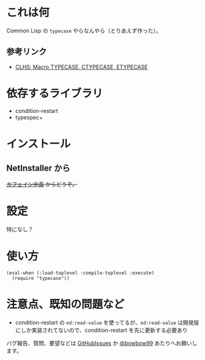 これは何
========
Common Lisp の `typecase` やらなんやら（とりあえず作った）。

参考リンク
----------
- [CLHS: Macro TYPECASE, CTYPECASE, ETYPECASE][1]

  [1]: http://www.lispworks.com/documentation/HyperSpec/Body/m_tpcase.htm

依存するライブラリ
==================
- condition-restart
- typespec+

インストール
============

NetInstaller から
-----------------
<del>[カフェイン中毒] からどうぞ。</del>

  [カフェイン中毒]: http://bowbow99.sakura.ne.jp/xyzzy/packages.l

設定
====
特になし？

使い方
======

    (eval-when (:load-toplevel :compile-toplevel :execute)
      (require "typecase"))

注意点、既知の問題など
======================
- condition-restart の `ed:read-value` を使ってるが、`ed:read-value` は開発版
  にしか実装されてないので、condition-restart を先に更新する必要あり

バグ報告、質問、要望などは [GitHubIssues] か [@bowbow99] あたりへお願いします。

  [GitHubIssues]: http://github.com/bowbow99/xyzzy.typecase/issues
  [@bowbow99]: http://twitter.com/bowbow99
